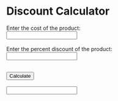 <!DOCTYPE html>
<html>
<head>
	<title>My Discount Calc</title>
	<link rel="stylesheet" href="styling.css">
	<script src="javascript.js"></script>
</head>
<body>
<h1>Discount Calculator</h1>
<form id="form">
  Enter the cost of the product:<br>
  <input id="price" type="number" name="productPrice"><br>
  <br>
  Enter the percent discount of the product:<br>
  <input id="discount" type="number" name="discountPrice"><br>
</form>
<br>
<button id="button" onclick="myFunction()">Calculate</button>
<br><br>
<input id="total" readonly id="total">

<!--read only means it cannot be modified-->

</body>
</html>
